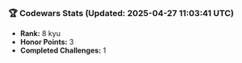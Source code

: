 ### 🏆 Codewars Stats (Updated: 2025-04-27 11:03:41 UTC)

- **Rank:** 8 kyu
- **Honor Points:** 3
- **Completed Challenges:** 1
